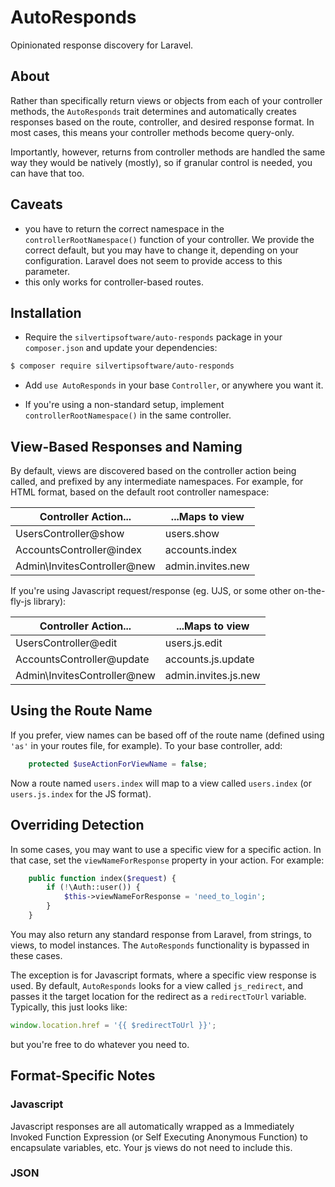 # AutoResponds

Opinionated response discovery for Laravel.

## About

Rather than specifically return views or objects from each of your controller methods, the `AutoResponds` trait
determines and automatically creates responses based on the route, controller, and desired response format. In most
cases, this means your controller methods become query-only.

Importantly, however, returns from controller methods are handled the same way they would be natively (mostly), so if
granular control is needed, you can have that too.


## Caveats

- you have to return the correct namespace in the `controllerRootNamespace()` function of your controller. We provide
the correct default, but you may have to change it, depending on your configuration. Laravel does not seem to provide
access to this parameter.
- this only works for controller-based routes.


## Installation

- Require the `silvertipsoftware/auto-responds` package in your `composer.json` and update your
dependencies:

```sh
$ composer require silvertipsoftware/auto-responds
```

- Add `use AutoResponds` in your base `Controller`, or anywhere you want it.

- If you're using a non-standard setup, implement `controllerRootNamespace()` in the same controller.


## View-Based Responses and Naming

By default, views are discovered based on the controller action being called, and prefixed by any intermediate
namespaces. For example, for HTML format, based on the default root controller namespace:

Controller Action...              | ...Maps to view
----------------------------------|----------------------------------
UsersController@show              | users.show
AccountsController@index          | accounts.index
Admin\InvitesController@new       | admin.invites.new

If you're using Javascript request/response (eg. UJS, or some other on-the-fly-js library):

Controller Action...              | ...Maps to view
----------------------------------|----------------------------------
UsersController@edit              | users.js.edit
AccountsController@update         | accounts.js.update
Admin\InvitesController@new       | admin.invites.js.new


## Using the Route Name

If you prefer, view names can be based off of the route name (defined using `'as'` in your routes file, for example).
To your base controller, add:

```php
    protected $useActionForViewName = false;
```

Now a route named `users.index` will map to a view called `users.index` (or `users.js.index` for the JS format).


## Overriding Detection

In some cases, you may want to use a specific view for a specific action. In that case, set the `viewNameForResponse`
property in your action. For example:

```php
    public function index($request) {
        if (!\Auth::user()) {
            $this->viewNameForResponse = 'need_to_login';
        }
    }
```

You may also return any standard response from Laravel, from strings, to views, to model instances. The `AutoResponds`
functionality is bypassed in these cases. 

The exception is for Javascript formats, where a specific view response is
used. By default, `AutoResponds` looks for a view called `js_redirect`, and passes it the target location for the
redirect as a `redirectToUrl` variable. Typically, this just looks like:

```javascript
window.location.href = '{{ $redirectToUrl }}';
```

but you're free to do whatever you need to.

## Format-Specific Notes

### Javascript

Javascript responses are all automatically wrapped as a Immediately Invoked Function Expression (or Self Executing 
Anonymous Function) to encapsulate variables, etc. Your js views do not need to include this.

### JSON

